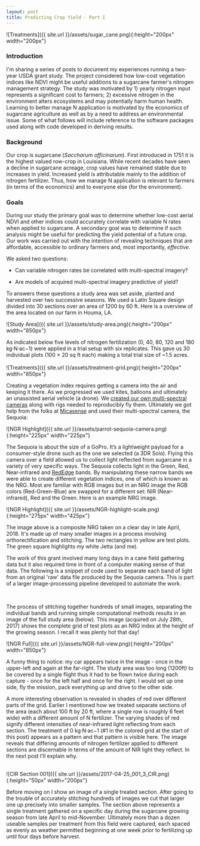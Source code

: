 ```yaml
---
layout: post
title: Predicting Crop Yield - Part I
---
```


![Treatments]({{ site.url }}/assets/sugar_cane.png){:height="200px" width="200px"} 

### Introduction

I'm sharing a series of posts to document my experiences running a two-year USDA grant study. The project considered how low-cost vegetation indices like NDVI might be useful additions to a sugarcane farmer's nitrogen management strategy. The study was motivated by 1) yearly nitrogen input represents a significant cost to farmers; 2) excessive nitrogen in the environment alters ecosystems and may potentially harm human health. Learning to better manage N application is motivated by the economics of sugarcane agriculture as well as by a need to address an environmental issue. Some of what follows will include reference to the software packages used along with code developed in deriving results.   

### Background

Our crop is sugarcane (*Saccharum officinarum*). First introduced in 1751 it is the highest valued row-crop in Louisiana. While recent decades have seen a decline in sugarcane acreage,  crop values have remained stable due to increases in yield. Increased yield is attributable mainly to the addition of nitrogen fertilizer. Thus, how we manage N application is relevant to farmers (in terms of the economics) and to everyone else (for the environment). 
 
### Goals
During our study the primary goal was to determine whether low-cost aerial NDVI and other indices could accurately correlate with variable N rates when applied to sugarcane. A secondary goal was to determine if such analysis might be useful for predicting the yield potential of a future crop. Our work was carried out with the intention of revealing techniques that are affordable, accessible to ordinary farmers and, most importantly, *effective*.

We asked two questions:

* Can variable nitrogen rates be correlated with multi-spectral imagery?

* Are models of acquired multi-spectral imagery predictive of yield?


 To answers these questions a study area was set aside, planted and harvested over two successive seasons. We used a Latin Square design divided into 30 sections over an area of 1200 by 60 ft. Here is a overview of the area located on our farm in Houma, LA.

![Study Area]({{ site.url }}/assets/study-area.png){:height="200px" width="850px"} 

As indicated below five levels of nitrogen fertilization (0, 40, 80, 120 and 180 kg·N·ac−1) were applied in a trial setup with six replicates. This gave us 30 individual plots (100 × 20 sq ft each) making a total trial size of ~1.5 acres.
<br />  
![Treatments]({{ site.url }}/assets/treatment-grid.png){:height="200px" width="850px"} 
<br />  

Creating a vegetation index requires getting a camera into the air and keeping it there. As we progressed we used kites, balloons and ultimately an unassisted aerial vehicle (a drone). We [created our own multi-spectral cameras](https://publiclab.org/wiki/near-infrared-camera) along with rigs needed to reproducibly fly them. Ultimately we got help from the folks at [Micasense](https://www.micasense.com/) and used their multi-spectral camera, the Sequoia:

![NGR Highlight]({{ site.url }}/assets/parrot-sequoia-camera.png){:height="225px" width="225px"}

The Sequoia is about the size of a GoPro. It’s a lightweight payload for a consumer-style drone such as the one we selected (a 3DR Solo). Flying this camera over a field allowed us to collect light reflected from sugarcane in a variety of very specific ways. The Sequoia collects light in the Green, Red, Near-infrared and [RedEdge](https://en.wikipedia.org/wiki/Red_edge) bands. By manipulating these narrow bands we were able to create different vegetation indices, one of which is known as the NRG. Most are familiar with RGB images but in an NRG image the RGB colors (Red-Green-Blue) are swapped for a different set: NIR (Near-infrared), Red and the Green. Here is an example NRG image.

![NGR Highlight]({{ site.url }}/assets/NGR-highlight-scale.png){:height="275px" width="425px"}

The image above is a composite NRG taken on a clear day in late April, 2018. It's made up of many smaller images in a process involving orthorectification and stitching. The two rectangles in yellow are test plots. The green square highlights my white Jetta (and me). 

The work of this grant involved many long days in a cane field gathering data but it also required time in front of a computer making sense of that data. The following is a snippet of code used to separate each band of light from an original 'raw' data file produced by the Sequoia camera. This is part of a larger image-processing pipeline developed to automate the work.
<br />  

<!-- {% highlight python %} {% endhighlight %} -->
<script src="https://gist.github.com/geraldmc/1d3f059a33a30caf73a7f0446892f76f.js"></script>
<br />  

The process of stitching together hundreds of small images, separating the individual bands and running simple computational methods results in an image of the full study area (below). This image (acquired on July 28th, 2017) shows the complete grid of test plots as an NRG index at the height of the growing season. I recall it was plenty hot that day!

![NGR Full]({{ site.url }}/assets/NGR-full-view.png){:height="200px" width="850px"} 

A funny thing to notice: my car appears twice in the image - once in the upper-left and again at the far-right. The study area was too long (1200ft) to be covered by a single flight thus it had to be flown twice during each capture - once for the left half and once for the right. I would set up one side, fly the mission, pack everything up and drive to the other side.

A more interesting observation is revealed in shades of red over different parts of the grid. Earlier I mentioned how we treated separate sections of the area (each about 100 ft by 20 ft, where a single row is roughly 6 feet wide) with a different amount of N fertilizer. The varying shades of red signify different intensities of near-infrared light reflecting from each section. The treatment of 0 kg·N·ac−1 (#1 in the colored grid at the start of this post) appears as a pattern and that pattern is visible here. The image reveals that differing amounts of nitrogen fertilizer applied to different sections are discernable in terms of the amount of NIR light they reflect. In the next post I'll explain why.    

<br />  
![CIR Section 001]({{ site.url }}/assets/2017-04-25_001_3_CIR.png){:height="50px" width="200px"} 

Before moving on I show an image of a single treated section. After going to the trouble of accurately stitching hundreds of images we cut that larger one up precisely into smaller samples. The section above represents a single treatment gathered on a specific day during the sugarcane growing season from late April to mid-November. Ultimately more than a dozen useable samples per treatment from this field were captured, each spaced as evenly as weather permitted beginning at one week prior to fertilizing up until four days before harvest.